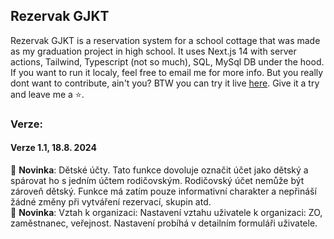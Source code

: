 ## Rezervak GJKT

Rezervak GJKT is a reservation system for a school cottage that was made as my graduation project in high school.
It uses Next.js 14 with server actions, Tailwind, Typescript (not so much), SQL, MySql DB under the hood.
If you want to run it localy, feel free to email me for more info. But you really dont want to contribute, ain't you?
BTW you can try it live <a href="https://chata.gjkt.cz/">here</a>. Give it a try and leave me a ⭐.

### Verze:

#### Verze 1.1, 18.8. 2024
🚀 <b>Novinka</b>: Dětské účty. Tato funkce dovoluje označit účet jako dětský a spárovat ho s jedním účtem rodičovským. Rodičovský účet nemůže být zároveň dětský. Funkce má zatím pouze informativní charakter a nepřináší žádné změny při vytváření rezervací, skupin atd. </br>
🚀 <b>Novinka</b>: Vztah k organizaci: Nastavení vztahu uživatele k organizaci: ZO, zaměstnanec, veřejnost. Nastavení probíhá v detailním formuláři uživatele.
